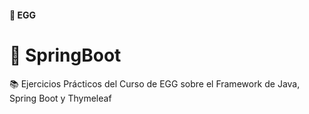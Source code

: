 <h4 aling="center">
  🥚 EGG
</h4>

<h1 aling="center">
🌱 SpringBoot
</h1>

📚 Ejercicios Prácticos del Curso de EGG sobre el Framework de Java, Spring Boot y Thymeleaf
